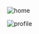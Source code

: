 ![home](https://github.com/nurhossainarman/twitter-clone/assets/92620186/e2c7e602-e205-404a-8c77-25012abeed44)

![profile](https://github.com/nurhossainarman/twitter-clone/assets/92620186/464d1433-7eee-4c31-91f9-81d16aba3c74)

